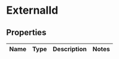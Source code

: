 # ExternalId

## Properties
Name | Type | Description | Notes
------------ | ------------- | ------------- | -------------
